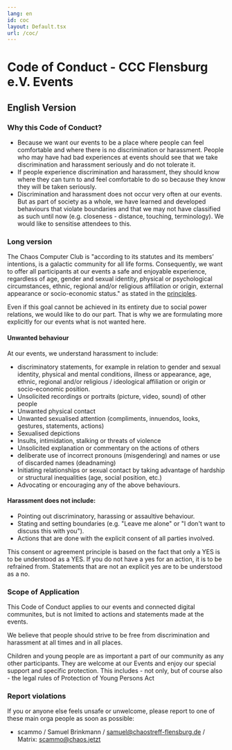```yaml
---
lang: en
id: coc
layout: Default.tsx
url: /coc/
---
```


# Code of Conduct - CCC Flensburg e.V. Events

## English Version

### Why this Code of Conduct?
* Because we want our events to be a place where people can feel comfortable and where there is no discrimination or harassment. People who may have had bad experiences at events should see that we take discrimination and harassment seriously and do not tolerate it. 
* If people experience discrimination and harassment, they should know where they can turn to and feel comfortable to do so because they know they will be taken seriously. 
* Discrimination and harassment does not occur very often at our events. But as part of society as a whole, we have learned and developed behaviours that violate boundaries and that we may not have classified as such until now (e.g. closeness - distance, touching, terminology). We would like to sensitise attendees to this.

### Long version

The Chaos Computer Club is "according to its statutes and its members’ intentions, is a galactic community for all life forms. Consequently, we want to offer all participants at our events a safe and enjoyable experience, regardless of age, gender and sexual identity, physical or psychological circumstances, ethnic, regional and/or religious affiliation or origin, external appearance or socio-economic status." as stated in the [principles](https://help.ccc.de/principles.en.html).

Even if this goal cannot be achieved in its entirety due to social power relations, we would like to do our part. That is why we are formulating more explicitly for our events what is not wanted here.

#### Unwanted behaviour

At our events, we understand harassment to include:

* discriminatory statements, for example in relation to gender and sexual identity, physical and mental conditions, illness or appearance, age, ethnic, regional and/or religious / ideological affiliation or origin or socio-economic position.
* Unsolicited recordings or portraits (picture, video, sound) of other people
* Unwanted physical contact
* Unwanted sexualised attention (compliments, innuendos, looks, gestures, statements, actions)
* Sexualised depictions
* Insults, intimidation, stalking or threats of violence
* Unsolicited explanation or commentary on the actions of others
* deliberate use of incorrect pronouns (misgendering) and names or use of discarded names (deadnaming)
* Initiating relationships or sexual contact by taking advantage of hardship or structural inequalities (age, social position, etc.)
* Advocating or encouraging any of the above behaviours.

#### Harassment does not include:
* Pointing out discriminatory, harassing or assaultive behaviour.
* Stating and setting boundaries (e.g. "Leave me alone" or "I don't want to discuss this with you").
* Actions that are done with the explicit consent of all parties involved.

This consent or agreement principle is based on the fact that only a YES is to be understood as a YES. If you do not have a yes for an action, it is to be refrained from. Statements that are not an explicit yes are to be understood as a no.

### Scope of Application

This Code of Conduct applies to our events and connected digital communites, but is not limited to actions and statements made at the events.

We believe that people should strive to be free from discrimination and harassment at all times and in all places.

Children and young people are as important a part of our community as any other participants. They are welcome at our Events and enjoy our special support and specific protection. This includes - not only, but of course also - the legal rules of Protection of Young Persons Act

### Report violations

If you or anyone else feels unsafe or unwelcome, please report to one of these main orga people as soon as possible:

* scammo / Samuel Brinkmann / samuel@chaostreff-flensburg.de / Matrix: scammo@chaos.jetzt
